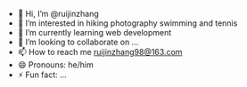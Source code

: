 - 👋 Hi, I’m @ruijinzhang
- 👀 I’m interested in hiking photography swimming and tennis
- 🌱 I’m currently learning web development
- 💞️ I’m looking to collaborate on ...
- 📫 How to reach me ruijinzhang98@163.com
- 😄 Pronouns: he/him
- ⚡ Fun fact: ...

<!---
ruijinzhang/ruijinzhang is a ✨ special ✨ repository because its `README.md` (this file) appears on your GitHub profile.
You can click the Preview link to take a look at your changes.
--->
